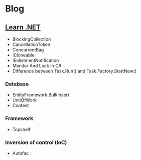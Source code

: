 # Blog
## [Learn .NET](https://github.com/amircsdev/Blog/tree/main/Learn%20.NET)

- BlockingCollection<T>
- CancellationToken
- ConcurrentBag<T>
- ICloneable
- IEnlistmentNotification
- Monitor And Lock In C#
- Difference between Task.Run() and Task.Factory.StartNew()
### Database
- EntityFramework.BulkInsert
- UnitOfWork
- Context
### Framework
- Topshelf
### Inversion of control (IoC)
- Autofac
